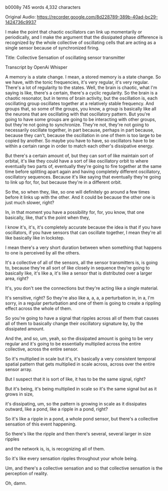 b0008y 745 words 4,332 characters

Original Audio: https://recorder.google.com/8d228789-389b-40ad-bc29-1424736c9937

I make the point that chaotic oscillators can link up momentarily or periodically, and I make the argument that the dissipated phase difference is recognized by the whole collective of oscillating cells that are acting as a single sensor because of synchronized firing.

Title: Collective Sensation of oscillating sensor transmitter

Transcript by OpenAi Whisper

A memory is a state change. I mean, a stored memory is a state change. So we have, with the tonic frequencies, it's very regular, it's very regular. There's a lot of regularity to the states. Well, the brain is chaotic, what I'm saying is like, there's a certain, there's a cyclic regularity. So the brain is a chaotic resonator, but in terms of brain activity, but the oscillation is, each oscillating group oscillates together at a relatively stable frequency. And groups that, so some of the groups, you know, a group is basically like all the neurons that are oscillating with that oscillatory pattern. But you're going to have some groups are going to be interacting with other groups, but they're not going to synchronize. They're not, they're not going to necessarily oscillate together, in part because, perhaps in part because, because they can't, because the oscillation in one of them is too large to be copied by another. So maybe you have to have, so oscillators have to be within a certain range in order to match each other's dissipative energy.

But there's a certain amount of, but they can sort of like maintain sort of orbital, it's like they could have a sort of like oscillatory orbit to where eventually two parts of, eventually they're going to fire together at the same time before splitting apart again and having completely different oscillatory, oscillatory sequences. Because it's like saying that eventually they're going to link up for, for, but because they're in a different orbit.

So the, so when they, like, so one will definitely go around a few times before it links up with the other. And it could be because the other one is just much slower, right?

In, in that moment you have a possibility for, for, you know, that one basically, like, that's the point when they,

I know it's, it's, it's completely accurate because the idea is that if you have oscillators, if you have sensors that can oscillate together, I mean they're all like basically like in lockstep.

I mean there's a very short duration between when something that happens to one is perceived by all the others.

It's a collective of all of the sensors, all the sensor transmitters is, is going to, because they're all sort of like closely in sequence they're going to basically like, it's like a, it's like a sensor that is distributed over a larger area, right?

It's, you don't see the connections but they're acting like a single material.

It's sensitive, right? So they're also like a, a, a, a perturbation in, in a, I'm sorry, in a regular perturbation and one of them is going to create a rippling effect across the whole of them.

So you're going to have a signal that ripples across all of them that causes all of them to basically change their oscillatory signature by, by the dissipated amount.

And the, and so, um, yeah, so the dissipated amount is going to be very regular and it's going to be essentially multiplied across the entire collective, across the entire sensor.

So it's multiplied in scale but it's, it's basically a very consistent temporal spatial pattern that gets multiplied in scale across, across over the entire sensor array.

But I suspect that it is sort of like, it has to be the same signal, right?

But it's being, it's being multiplied in scale so it's the same signal but as it grows in size,

it's dissipating, um, so the pattern is growing in scale as it dissipates outward, like a pond, like a ripple in a pond, right?

So it's like a ripple in a pond, a whole pond sensor, but there's a collective sensation of this event happening.

So there's like the ripple and then there's several, several larger in size ripples

and the network is, is, is recognizing all of them.

So it's like every sensation ripples throughout your whole being.

Um, and there's a collective sensation and so that collective sensation is the perception of reality.

Oh, damn.